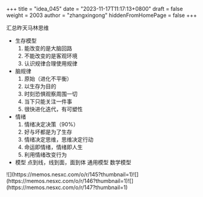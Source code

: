 +++
title = "idea_045"
date = "2023-11-17T11:17:13+0800"
draft = false
weight = 2003
author = "zhangxingong"
hiddenFromHomePage = false
+++

汇总昨天马林思维

- 生存模型
  1. 能改变的是大脑回路
  2. 不能改变的是客观环境
  3. 认识规律合理使用规律
- 脑规律
  1. 原始（进化不平衡）
  2. 以生存为目的
  3. 时刻恐惧观察周围一切
  4. 当下只能关注一件事
  5. 很快进化迭代，有可塑性
- 情绪
  1. 情绪决定决策（90%）
  2. 好与坏都是为了生存
  3. 情绪决定思维，思维决定行动
  4. 命运即情绪，情绪即人生
  5. 利用情绪改变行为
- 模型
  点到线，线到面，面到体
  通用模型
  数学模型

<p>![](https://memos.nesxc.com/o/r/145?thumbnail=1)![](https://memos.nesxc.com/o/r/146?thumbnail=1)![](https://memos.nesxc.com/o/r/147?thumbnail=1)</p>

